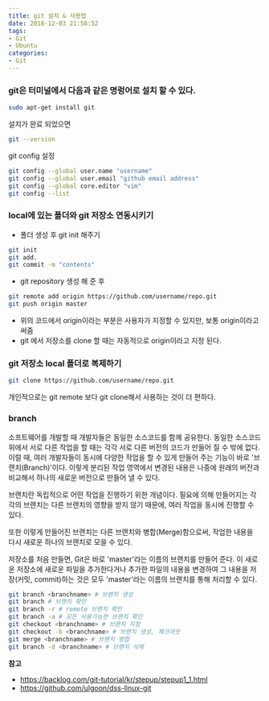 ```yaml
---
title: git 설치 & 사용법
date: 2018-12-03 21:58:52
tags:
- Git
- Ubuntu
categories:
- Git
---
```




### git은 터미널에서 다음과 같은 명렁어로 설치 할 수 있다.

```bash
sudo apt-get install git
```

설치가 완료 되었으면

```bash
git --version
```

git config 설정

```bash
git config --global user.name "username"
git config --global user.email "github email address"
git config --global core.editor "vim"
git config --list
```



### local에 있는 폴더와 git 저장소 연동시키기

- 폴더 생성 후 git init 해주기

```bash
git init
git add.
git commit -m "contents"
```

- git repository 생성 해 준 후

```bash
git remote add origin https://github.com/username/repo.git
git push origin master
```

- 위의 코드에서 origin이라는 부분은 사용자가 지정할 수 있지만, 보통 origin이라고 써줌
- git 에서 저장소를 clone 할 때는 자동적으로 origin이라고 지정 된다.



### git 저장소 local 폴더로 복제하기

```bash
git clone https://github.com/username/repo.git
```

개인적으로는 git remote 보다 git clone해서 사용하는 것이 더 편하다.



### branch

소프트웨어를 개발할 때 개발자들은 동일한 소스코드를 함께 공유한다. 동일한 소스코드 위에서 서로 다른 작업을 할 때는 각각 서로 다른 버전의 코드가 만들어 질 수 밖에 없다.
이럴 때, 여러 개발자들이 동시에 다양한 작업을 할 수 있게 만들어 주는 기능이 바로 '브랜치(Branch)'이다.
이렇게 분리된 작업 영역에서 변경된 내용은 나중에 원래의 버전과 비교해서 하나의 새로운 버전으로 만들어 낼 수 있다. 

브랜치란 독립적으로 어떤 작업을 진행하기 위한 개념이다. 필요에 의해 만들어지는 각각의 브랜치는 다른 브랜치의 영향을 받지 않기 때문에, 여러 작업을 동시에 진행할 수 있다.

또한 이렇게 만들어진 브랜치는 다른 브랜치와 병합(Merge)함으로써, 작업한 내용을 다시 새로운 하나의 브랜치로 모을 수 있다.

저장소를 처음 만들면, Git은 바로 'master'라는 이름의 브랜치를 만들어 준다. 이 새로운 저장소에 새로운 파일을 추가한다거나 추가한 파일의 내용을 변경하여 그 내용을 저장(커밋, commit)하는 것은 모두 'master'라는 이름의 브랜치를 통해 처리할 수 있다.

```bash
git branch <branchname> # 브랜치 생성
git branch # 브랜치 확인
git branch -r # remote 브랜치 확인
git branch -a # 모든 사용가능한 브랜치 확인
git checkout <branchname> # 브랜치 지정
git checkout -b <branchname> # 브랜치 생성, 체크아웃
git merge <branchname> # 브랜치 병합
git branch -d <branchname> # 브랜치 삭제
```



**참고**

- https://backlog.com/git-tutorial/kr/stepup/stepup1_1.html
- https://github.com/ulgoon/dss-linux-git


